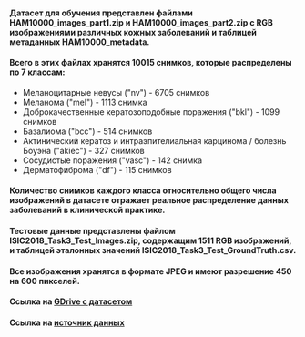 #### Датасет для обучения представлен файлами HAM10000_images_part1.zip и HAM10000_images_part2.zip с RGB изображениями различных кожных заболеваний и таблицей метаданных HAM10000_metadata.
#### Всего в этих файлах хранятся 10015 снимков, которые распределены по 7 классам:
 - Меланоцитарные невусы ("nv") - 6705 снимков
 - Меланома ("mel") - 1113 снимка
 - Доброкачественные кератозоподобные поражения ("bkl") - 1099 снимков
 - Базалиома ("bcc") - 514 снимков
 - Актинический кератоз и интраэпителиальная карцинома / болезнь Боуэна ("akiec") - 327 снимков
 - Сосудистые поражения ("vasc") - 142 снимка
 - Дерматофиброма ("df") - 115 снимков
#### Количество снимков каждого класса относительно общего числа изображений в датасете отражает реальное распределение данных заболеваний в клинической практике.
#### Тестовые данные представлены файлом ISIC2018_Task3_Test_Images.zip, содержащим 1511 RGB изображений, и таблицей эталонных значений ISIC2018_Task3_Test_GroundTruth.csv.
#### Все изображения хранятся в формате JPEG и имеют разрешение 450 на 600 пикселей.
#### Ссылка на [GDrive с датасетом](https://drive.google.com/drive/folders/1WQygMca124eDnTUZjhDGIuSEFcypUEEn?usp=sharing)
#### Ссылка на [источник данных](https://dataverse.harvard.edu/dataset.xhtml?persistentId=doi:10.7910/DVN/DBW86T)
